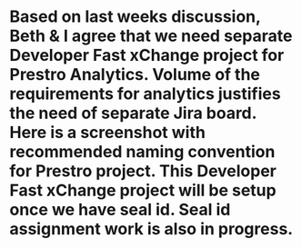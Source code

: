 # Based on last weeks discussion, Beth & I agree that we need separate Developer Fast xChange project for Prestro Analytics. Volume of the requirements for analytics justifies the need of separate Jira board. Here is a screenshot with recommended naming convention for Prestro project. This Developer Fast xChange project will be setup once we have seal id. Seal id assignment work is also in progress.


